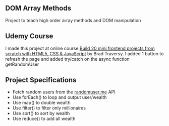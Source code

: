 ## DOM Array Methods

Project to teach high order array methods and DOM manipulation

## Udemy Course

I made this project at online course [Build 20 mini frontend projects from scratch with HTML5, CSS & JavaScript](https://www.udemy.com/course/web-projects-with-vanilla-javascript/) by Brad Traversy.
I added 1 button to refresh the page and added try/catch on the async function getRandomUser

## Project Specifications

- Fetch random users from the [randomuser.me](https://randomuser.me) API
- Use forEach() to loop and output user/wealth
- Use map() to double wealth
- Use filter() to filter only millionaires
- Use sort() to sort by wealth
- Use reduce() to add all wealth
